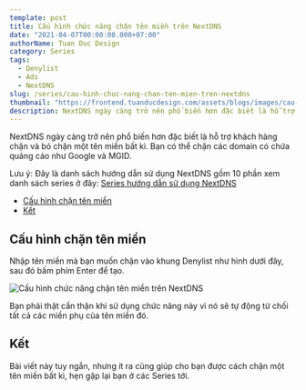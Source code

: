 ```yaml
---
template: post
title: Cấu hình chức năng chặn tên miền trên NextDNS
date: "2021-04-07T00:00:00.000+07:00"
authorName: Tuan Duc Design
category: Series
tags:
  - Denylist
  - Ads
  - NextDNS
slug: /series/cau-hinh-chuc-nang-chan-ten-mien-tren-nextdns
thumbnail: "https://frontend.tuanducdesign.com/assets/blogs/images/cau-hinh-chuc-nang-chan-ten-mien-tren-nextdns.png"
description: NextDNS ngày càng trở nên phổ biến hơn đặc biết là hỗ trợ chặn và bỏ chặn một tên miền bất kì. Bạn có thể chặn các domain có chứa quảng cáo như Google và MGID.
---
```


NextDNS ngày càng trở nên phổ biến hơn đặc biết là hỗ trợ khách hàng chặn và bỏ chặn một tên miền bất kì. Bạn có thể chặn các domain có chứa quảng cáo như Google và MGID.

Lưu ý: Đây là danh sách hướng dẫn sử dụng NextDNS gồm 10 phần xem danh sách series ở đây: [Series hướng dẫn sử dụng NextDNS](https://tuanducdesign.com/series-nextdns)

- [Cấu hình chặn tên miền](#cấu-hình-chặn-tên-miền)
- [Kết](#kết)

## Cấu hình chặn tên miền

Nhập tên miền mà bạn muốn chặn vào khung Denylist như hình dưới đây, sau đó bấm phím Enter để tạo.

![Cấu hình chức năng chặn tên miền trên NextDNS](/images/cau-hinh-chuc-nang-chan-ten-mien-tren-nextdns.png)

Bạn phải thật cẩn thận khi sử dụng chức năng này vì nó sẽ tự động từ chối tất cả các miền phụ của tên miền đó.

## Kết

Bài viết này tuy ngắn, nhưng ít ra cũng giúp cho bạn được cách chặn một tên miền bất kì, hẹn gặp lại bạn ở các Series tới.
